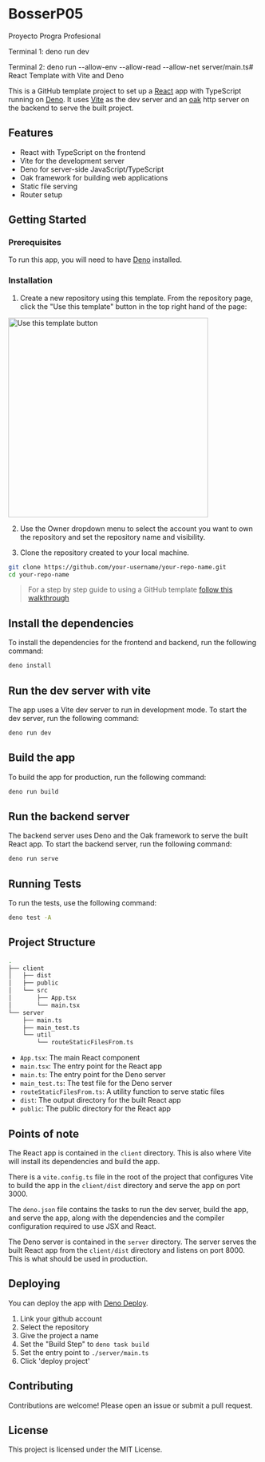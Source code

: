 # BosserP05
Proyecto Progra Profesional


Terminal 1:
deno run dev

Terminal 2:
deno run --allow-env --allow-read --allow-net server/main.ts# React Template with Vite and Deno

This is a GitHub template project to set up a [React](https://react.dev/) app
with TypeScript running on [Deno](https://deno.com). It uses
[Vite](https://vite.dev) as the dev server and an [oak](https://jsr.io/@oak/oak)
http server on the backend to serve the built project.

## Features

- React with TypeScript on the frontend
- Vite for the development server
- Deno for server-side JavaScript/TypeScript
- Oak framework for building web applications
- Static file serving
- Router setup

## Getting Started

### Prerequisites

To run this app, you will need to have [Deno](https://docs.deno.com/runtime/)
installed.

### Installation

1. Create a new repository using this template. From the repository page, click
   the "Use this template" button in the top right hand of the page:

<img src="https://docs.github.com/assets/cb-76823/images/help/repository/use-this-template-button.png" alt="Use this template button" width="400">

2. Use the Owner dropdown menu to select the account you want to own the
   repository and set the repository name and visibility.

3. Clone the repository created to your local machine.

```sh
git clone https://github.com/your-username/your-repo-name.git
cd your-repo-name
```

> For a step by step guide to using a GitHub template
> [follow this walkthrough](https://docs.github.com/en/repositories/creating-and-managing-repositories/creating-a-repository-from-a-template)

## Install the dependencies

To install the dependencies for the frontend and backend, run the following
command:

```sh
deno install
```

## Run the dev server with vite

The app uses a Vite dev server to run in development mode. To start the dev
server, run the following command:

```sh
deno run dev
```

## Build the app

To build the app for production, run the following command:

```sh
deno run build
```

## Run the backend server

The backend server uses Deno and the Oak framework to serve the built React app.
To start the backend server, run the following command:

```sh
deno run serve
```

## Running Tests

To run the tests, use the following command:

```sh
deno test -A
```

## Project Structure

```sh
. 
├── client 
│   ├── dist 
│   ├── public 
│   └── src 
│       ├── App.tsx 
│       └── main.tsx 
└── server 
    ├── main.ts 
    ├── main_test.ts 
    └── util 
        └── routeStaticFilesFrom.ts
```

- `App.tsx`: The main React component
- `main.tsx`: The entry point for the React app
- `main.ts`: The entry point for the Deno server
- `main_test.ts`: The test file for the Deno server
- `routeStaticFilesFrom.ts`: A utility function to serve static files
- `dist`: The output directory for the built React app
- `public`: The public directory for the React app

## Points of note

The React app is contained in the `client` directory. This is also where Vite
will install its dependencies and build the app.

There is a `vite.config.ts` file in the root of the project that configures Vite
to build the app in the `client/dist` directory and serve the app on port 3000.

The `deno.json` file contains the tasks to run the dev server, build the app,
and serve the app, along with the dependencies and the compiler configuration
required to use JSX and React.

The Deno server is contained in the `server` directory. The server serves the
built React app from the `client/dist` directory and listens on port 8000. This
is what should be used in production.

## Deploying

You can deploy the app with [Deno Deploy](https://dash.deno.com/new_project).

1. Link your github account
2. Select the repository
3. Give the project a name
4. Set the "Build Step" to `deno task build`
5. Set the entry point to `./server/main.ts`
6. Click 'deploy project'

## Contributing

Contributions are welcome! Please open an issue or submit a pull request.

## License

This project is licensed under the MIT License.
